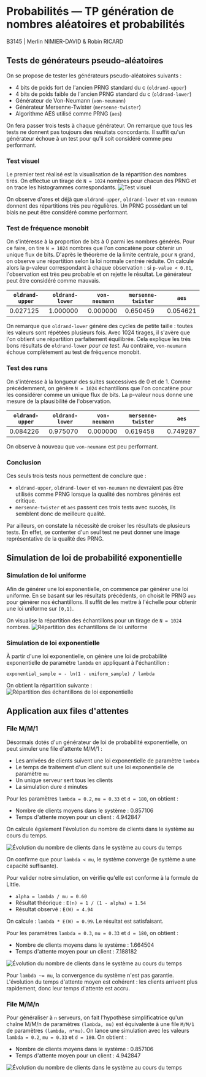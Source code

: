 # Probabilités — TP génération de nombres aléatoires et probabilités
B3145 | Merlin NIMIER-DAVID & Robin RICARD

## Tests de générateurs pseudo-aléatoires

On se propose de tester les générateurs pseudo-aléatoires suivants :

- 4 bits de poids fort de l'ancien PRNG standard du c (`oldrand-upper`)
- 4 bits de poids faible de l'ancien PRNG standard du c (`oldrand-lower`)
- Générateur de Von-Neumann (`von-neumann`)
- Générateur Mersenne-Twister (`mersenne-twister`)
- Algorithme AES utilisé comme PRNG (`aes`)

On fera passer trois tests à chaque générateur. On remarque que tous les tests ne donnent pas toujours des résultats concordants. Il suffit qu'un générateur échoue à un test pour qu'il soit considéré comme peu performant.

### Test visuel

Le premier test réalisé est la visualisation de la répartition des nombres tirés. On effectue un tirage de `N = 1024` nombres pour chacun des PRNG et on trace les histogrammes correspondants.
![Test visuel](images/visual_test.jpg)

On observe d'ores et déjà que `oldrand-upper`, `oldrand-lower` et `von-neumann` donnent des répartitions très peu régulières. Un PRNG possédant un tel biais ne peut être considéré comme performant.

### Test de fréquence monobit

On s'intéresse à la proportion de bits à 0 parmi les nombres générés. Pour ce faire, on tire `N = 1024` nombres que l'on concatène pour obtenir un unique flux de bits. D'après le théorème de la limite centrale, pour `N` grand, on observe une répartition selon la loi normale centrée réduite. On calcule alors la p-valeur correspondant à chaque observation : si `p-value < 0.01`, l'observation est très peu probable et on rejette le résultat. Le générateur peut être considéré comme mauvais.

| `oldrand-upper` | `oldrand-lower` | `von-neumann` | `mersenne-twister` | `aes`    |
| --------------- | --------------- | ------------- | ------------------ | -------- |
| 0.027125        | 1.000000        | 0.000000      | 0.650459           | 0.054621 |


On remarque que `oldrand-lower` génère des cycles de petite taille : toutes les valeurs sont répétées plusieurs fois. Avec 1024 tirages, il s'avère que l'on obtient une répartition parfaitement équilibrée. Cela explique les très bons résultats de `oldrand-lower` *pour ce test*. Au contraire, `von-neumann` échoue complètement au test de fréquence monobit.

### Test des runs

On s'intéresse à la longueur des suites successives de 0 et de 1. Comme précédemment, on génère `N = 1024` échantillons que l'on concatène pour les considérer comme un unique flux de bits. La p-valeur nous donne une mesure de la plausibilité de l'observation.

| `oldrand-upper` | `oldrand-lower` | `von-neumann` | `mersenne-twister` | `aes`    |
| --------------- | --------------- | ------------- | ------------------ | -------- |
| 0.084226        | 0.975070        | 0.000000      | 0.619458           | 0.749287 |

On observe à nouveau que `von-neumann` est peu performant.

### Conclusion

Ces seuls trois tests nous permettent de conclure que :

- `oldrand-upper`, `oldrand-lower` et `von-neumann` ne devraient pas être utilisés comme PRNG lorsque la qualité des nombres générés est critique.
- `mersenne-twister` et `aes` passent ces trois tests avec succès, ils semblent donc de meilleure qualité.

Par ailleurs, on constate la nécessité de croiser les résultats de plusieurs tests. En effet, se contenter d'un seul test ne peut donner une image représentative de la qualité des PRNG.

## Simulation de loi de probabilité exponentielle

### Simulation de loi uniforme

Afin de générer une loi exponentielle, on commence par générer une loi uniforme. En se basant sur les résultats précédents, on choisit le PRNG `aes` pour générer nos échantillons. Il suffit de les mettre à l'échelle pour obtenir une loi uniforme sur `[0,1]`.

On visualise la répartition des échantillons pour un tirage de `N = 1024` nombres.
![Répartition des échantillons de loi uniforme](images/uniform_distribution.jpg)

### Simulation de loi exponentielle

À partir d'une loi exponentielle, on génère une loi de probabilité exponentielle de paramètre `lambda` en appliquant à l'échantillon :

	exponential_sample = - ln(1 - uniform_sample) / lambda

On obtient la répartition suivante :
![Répartition des échantillons de loi exponentielle](images/exponential_distribution.jpg)

## Application aux files d'attentes

### File M/M/1

Désormais dotés d'un générateur de loi de probabilité exponentielle, on peut simuler une file d'attente M/M/1 :

- Les arrivées de clients suivent une loi exponentielle de paramètre `lambda`
- Le temps de traitement d'un client suit une loi exponentielle de paramètre `mu`
- Un unique serveur sert tous les clients
- La simulation dure `d` minutes

Pour les paramètres `lambda = 0.2`, `mu = 0.33` et `d = 180`, on obtient :

- Nombre de clients moyens dans le système : 0.857106
- Temps d'attente moyen pour un client : 4.942847

On calcule également l'évolution du nombre de clients dans le système au cours du temps.

![Évolution du nombre de clients dans le système au cours du temps](images/queue_evolution_1.jpg)

On confirme que pour `lambda < mu`, le système converge (le système a une capacité suffisante).

Pour valider notre simulation, on vérifie qu'elle est conforme à la formule de Little.

- `alpha = lambda / mu = 0.60`
- Résultat théorique : `E(n) = 1 / (1 - alpha) = 1.54`
- Résultat observé : `E(W) = 4.94`

On calcule : `lambda * E(W) = 0.99`. Le résultat est satisfaisant.

Pour les paramètres `lambda = 0.3`, `mu = 0.33` et `d = 180`, on obtient :

- Nombre de clients moyens dans le système : 1.664504
- Temps d'attente moyen pour un client : 7.188182

![Évolution du nombre de clients dans le système au cours du temps](images/queue_evolution_2.jpg)

Pour `lambda ~= mu`, la convergence du système n'est pas garantie. L'évolution du temps d'attente moyen est cohérent : les clients arrivent plus rapidement, donc leur temps d'attente est accru.

### File M/M/n

Pour généraliser à `n` serveurs, on fait l'hypothèse simplificatrice qu'un chaîne M/M/n de paramètres `(lambda, mu)` est équivalente à une file `M/M/1` de paramètres `(lambda, n*mu)`.
On lance une simulation avec les valeurs `lambda = 0.2`, `mu = 0.33` et `d = 180`. On obtient :

- Nombre de clients moyens dans le système : 0.857106
- Temps d'attente moyen pour un client : 4.942847


![Évolution du nombre de clients dans le système au cours du temps](images/queue_evolution_3.jpg)
